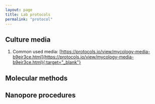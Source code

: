 ```yaml
---
layout: page
title: Lab protocols
permalink: "protocol"
---
```

## Culture media
1. Common used media: [https://protocols.io/view/mycology-media-b9eir3ce.html](https://protocols.io/view/mycology-media-b9eir3ce.html){:target="_blank"}<br>

## Molecular methods

## Nanopore procedures

